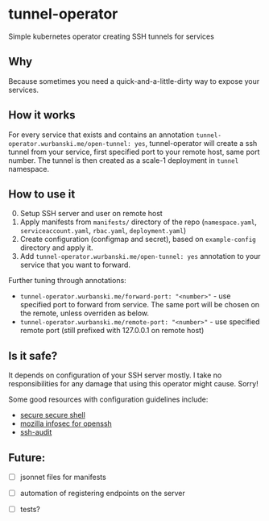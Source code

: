 # tunnel-operator

Simple kubernetes operator creating SSH tunnels for services

## Why

Because sometimes you need a quick-and-a-little-dirty way to expose your services.

## How it works

For every service that exists and contains an annotation `tunnel-operator.wurbanski.me/open-tunnel: yes`, tunnel-operator will create a ssh tunnel from your service, first specified port to your remote host, same port number.
The tunnel is then created as a scale-1 deployment in `tunnel` namespace.

## How to use it

0. Setup SSH server and user on remote host
1. Apply manifests from `manifests/` directory of the repo (`namespace.yaml`, `serviceaccount.yaml`, `rbac.yaml`, `deployment.yaml`)
2. Create configuration (configmap and secret), based on `example-config` directory and apply it.
3. Add `tunnel-operator.wurbanski.me/open-tunnel: yes` annotation to your service that you want to forward.

Further tuning through annotations:

* `tunnel-operator.wurbanski.me/forward-port: "<number>"` - use specified port to forward from service. The same port will be chosen on the remote, unless overriden as below.
* `tunnel-operator.wurbanski.me/remote-port: "<number>"` - use specified remote port (still prefixed with 127.0.0.1 on remote host)

## Is it safe?

It depends on configuration of your SSH server mostly. I take no responsibilities for any damage that using this operator might cause. Sorry!

Some good resources with configuration guidelines include:

* [secure secure shell](https://stribika.github.io/2015/01/04/secure-secure-shell.html)
* [mozilla infosec for openssh](https://infosec.mozilla.org/guidelines/openssh)
* [ssh-audit](https://github.com/arthepsy/ssh-audit)

## Future:

- [ ] jsonnet files for manifests
- [ ] automation of registering endpoints on the server
- [ ] tests?

